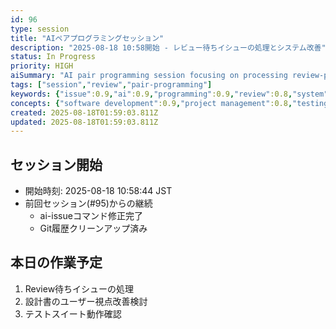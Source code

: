 ```yaml
---
id: 96
type: session
title: "AIペアプログラミングセッション"
description: "2025-08-18 10:58開始 - レビュー待ちイシューの処理とシステム改善"
status: In Progress
priority: HIGH
aiSummary: "AI pair programming session focusing on processing review-pending issues, improving design documentation from user perspective, and confirming test suite functionality"
tags: ["session","review","pair-programming"]
keywords: {"issue":0.9,"ai":0.9,"programming":0.9,"review":0.8,"system":0.8}
concepts: {"software development":0.9,"project management":0.8,"testing":0.7,"quality assurance":0.7,"documentation":0.7}
created: 2025-08-18T01:59:03.811Z
updated: 2025-08-18T01:59:03.811Z
---
```


## セッション開始
- 開始時刻: 2025-08-18 10:58:44 JST
- 前回セッション(#95)からの継続
  - ai-issueコマンド修正完了
  - Git履歴クリーンアップ済み

## 本日の作業予定
1. Review待ちイシューの処理
2. 設計書のユーザー視点改善検討
3. テストスイート動作確認